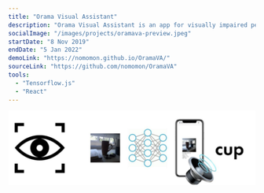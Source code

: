 ```yaml
---
title: "Orama Visual Assistant"
description: "Orama Visual Assistant is an app for visually impaired people that announces objects detected using user's phone camera."
socialImage: "/images/projects/oramava-preview.jpeg"
startDate: "8 Nov 2019"
endDate: "5 Jan 2022"
demoLink: "https://nomomon.github.io/OramaVA/"
sourceLink: "https://github.com/nomomon/OramaVA"
tools:
  - "Tensorflow.js"
  - "React"
---
```


![orama-va](/images/projects/oramava-preview.jpeg)
